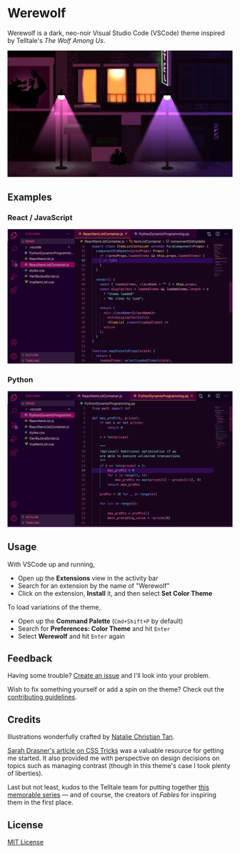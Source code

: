 # Werewolf

Werewolf is a dark, neo-noir Visual Studio Code (VSCode) theme inspired by Telltale's _The Wolf Among Us_.

![Banner](assets/banner.png)

## Examples

### React / JavaScript
![React Example](assets/demo-react-js.png)

### Python
![Vue Example](assets/demo-python.png)

## Usage

With VSCode up and running,
- Open up the __Extensions__ view in the activity bar
- Search for an extension by the name of "Werewolf"
- Click on the extension, __Install__ it, and then select __Set Color Theme__

To load variations of the theme,
- Open up the __Command Palette__ (`Cmd+Shift+P` by default)
- Search for __Preferences: Color Theme__ and hit `Enter`
- Select __Werewolf__ and hit `Enter` again

## Feedback

Having some trouble? [Create an issue](https://github.com/yaaooo/werewolf-vscode-theme/issues/new/choose) and I'll look into your problem.

Wish to fix something yourself or add a spin on the theme? Check out the [contributing guidelines](CONTRIBUTING.md).

## Credits

Illustrations wonderfully crafted by [Natalie Christian Tan](https://nataliechristiantan.com/work).

[Sarah Drasner's article on CSS Tricks](https://css-tricks.com/creating-a-vs-code-theme/) was a valuable resource for getting me started. It also provided me with perspective on design decisions on topics such as managing contrast (though in this theme's case I took plenty of liberties).

Last but not least, kudos to the Telltale team for putting together [this memorable series](https://www.youtube.com/watch?v=_htfCzTjCpA) — and of course, the creators of _Fables_ for inspiring them in the first place.

## License

[MIT License](LICENSE)